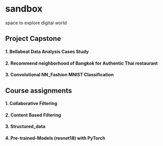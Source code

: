 # sandbox
space to explore digital world 

## Project Capstone
#### 1. Bellabeat Data Analysis Cases Study
#### 2. Recommend neighborhood of Bangkok for Authentic Thai restaurant
#### 3. Convolutional NN_Fashion MNIST Classification

## Course assignments
#### 1. Collaborative Filtering
#### 2. Content Based Filtering
#### 3. Structured_data
#### 4. Pre-trained-Models (resnet18) with PyTorch
